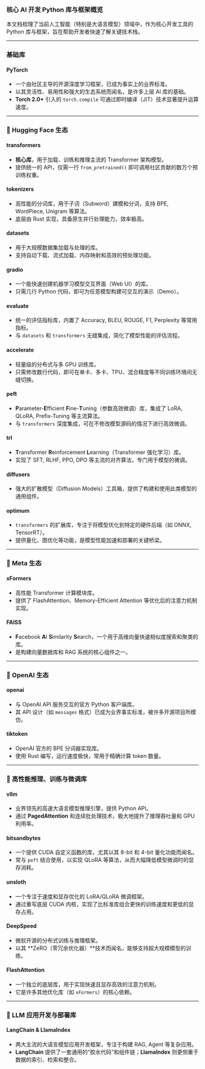 ### **核心 AI 开发 Python 库与框架概览**

本文档梳理了当前人工智能（特别是大语言模型）领域中，作为核心开发工具的 Python 库与框架，旨在帮助开发者快速了解关键技术栈。

***

### **基础库**

#### **PyTorch**
*   一个由社区主导的开源深度学习框架，已成为事实上的业界标准。
*   以其灵活性、易用性和强大的生态系统而闻名，是许多上层 AI 库的基础。
*   **Torch 2.0+** 引入的 `torch.compile` 可通过即时编译（JIT）技术显著提升运算速度。

***

### **🤗 Hugging Face 生态**

#### **transformers**
*   **核心库**，用于加载、训练和推理主流的 Transformer 架构模型。
*   提供统一的 API，仅需一行 `from_pretrained()` 即可调用社区贡献的数万个预训练权重。

#### **tokenizers**
*   高性能的分词库，用于子词（Subword）建模和分词，支持 BPE, WordPiece, Unigram 等算法。
*   底层由 Rust 实现，具备原生并行处理能力，效率极高。

#### **datasets**
*   用于大规模数据集加载与处理的库。
*   支持自动下载、流式加载、内存映射和高效的预处理功能。

#### **gradio**
*   一个能快速创建机器学习模型交互界面（Web UI）的库。
*   只需几行 Python 代码，即可为任意模型构建可交互的演示（Demo）。

#### **evaluate**
*   统一的评估指标库，内置了 Accuracy, BLEU, ROUGE, F1, Perplexity 等常用指标。
*   与 `datasets` 和 `transformers` 无缝集成，简化了模型性能的评估流程。

#### **accelerate**
*   轻量级的分布式与多 GPU 训练库。
*   只需修改数行代码，即可在单卡、多卡、TPU、混合精度等不同训练环境间无缝切换。

#### **peft**
*   **P**arameter-**E**fficient **F**ine-**T**uning（参数高效微调）库，集成了 LoRA, QLoRA, Prefix-Tuning 等主流算法。
*   与 `transformers` 深度集成，可在不修改模型源码的情况下进行高效微调。

#### **trl**
*   **T**ransformer **R**einforcement **L**earning（Transformer 强化学习）库。
*   实现了 SFT, RLHF, PPO, DPO 等主流的对齐算法，专门用于模型的微调。

#### **diffusers**
*   强大的扩散模型（Diffusion Models）工具箱，提供了构建和使用此类模型的通用组件。

#### **optimum**
*   `transformers` 的扩展库，专注于将模型优化到特定的硬件后端（如 ONNX, TensorRT）。
*   提供量化、图优化等功能，是模型性能加速和部署的关键桥梁。

***

### **🧠 Meta 生态**

#### **xFormers**
*   高性能 Transformer 计算模块库。
*   提供了 FlashAttention、Memory-Efficient Attention 等优化后的注意力机制实现。

#### **FAISS**
*   **F**acebook **A**I **S**imilarity **S**earch，一个用于高维向量快速相似度搜索和聚类的库。
*   是构建向量数据库和 RAG 系统的核心组件之一。

***

### **🤖 OpenAI 生态**

#### **openai**
*   与 OpenAI API 服务交互的官方 Python 客户端库。
*   其 API 设计（如 `messages` 格式）已成为业界事实标准，被许多开源项目所模仿。

#### **tiktoken**
*   OpenAI 官方的 BPE 分词器实现库。
*   使用 Rust 编写，运行速度极快，常用于精确计算 token 数量。

***

### **🚀 高性能推理、训练与微调库**

#### **vllm**
*   业界领先的高速大语言模型推理引擎，提供 Python API。
*   通过 **PagedAttention** 和连续批处理技术，极大地提升了推理吞吐量和 GPU 利用率。

#### **bitsandbytes**
*   一个提供 CUDA 自定义函数的库，尤其以其 8-bit 和 4-bit 量化功能而闻名。
*   常与 `peft` 结合使用，以实现 QLoRA 等算法，从而大幅降低模型微调时的显存消耗。

#### **unsloth**
*   一个专注于速度和显存优化的 LoRA/QLoRA 微调框架。
*   通过重写底层 CUDA 内核，实现了比标准库组合更快的训练速度和更低的显存占用。

#### **DeepSpeed**
*   微软开源的分布式训练与推理框架。
*   以其 **ZeRO（零冗余优化器）**技术而闻名，能够支持超大规模模型的训练。

#### **FlashAttention**
*   一个独立的底层库，用于实现快速且显存高效的注意力机制。
*   它是许多其他优化库（如 `xFormers`）的核心依赖。

***

### **🧩 LLM 应用开发与部署库**

#### **LangChain & LlamaIndex**
*   两大主流的大语言模型应用开发框架，专注于构建 RAG, Agent 等复杂应用。
*   **LangChain** 提供了一套通用的“胶水代码”和组件链；**LlamaIndex** 则更侧重于数据的索引、检索和整合。
